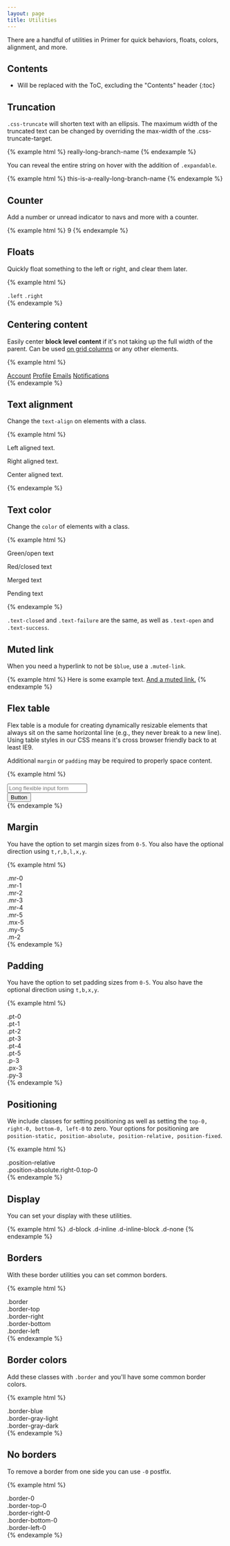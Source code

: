 ```yaml
---
layout: page
title: Utilities
---
```


There are a handful of utilities in Primer for quick behaviors, floats, colors, alignment, and more.

## Contents

* Will be replaced with the ToC, excluding the "Contents" header
{:toc}

## Truncation

`.css-truncate` will shorten text with an ellipsis. The maximum width of the truncated text can be changed by overriding the max-width of the .css-truncate-target.

{% example html %}
<span class="branch-ref css-truncate css-truncate-target">
  really-long-branch-name
</span>
{% endexample %}

You can reveal the entire string on hover with the addition of `.expandable`.

{% example html %}
<span class="css-truncate expandable">
  <span class="branch-ref css-truncate-target">this-is-a-really-long-branch-name</span>
</span>
{% endexample %}

## Counter

Add a number or unread indicator to navs and more with a counter.

{% example html %}
<span class="counter">9</span>
{% endexample %}

## Floats

Quickly float something to the left or right, and clear them later.

{% example html %}
<div class="clearfix">
  <code class="left">.left</code>
  <code class="right">.right</code>
</div>
{% endexample %}

## Centering content

Easily center **block level content** if it's not taking up the full width of the parent. Can be used [on grid columns](/layout/#centered) or any other elements.

{% example html %}
<nav class="menu centered">
  <a class="menu-item selected" href="#">Account</a>
  <a class="menu-item" href="#">Profile</a>
  <a class="menu-item" href="#">Emails</a>
  <a class="menu-item" href="#">Notifications</a>
</nav>
{% endexample %}


## Text alignment

Change the `text-align` on elements with a class.

{% example html %}
<p class="text-left">Left aligned text.</p>
<p class="text-right">Right aligned text.</p>
<p class="text-center">Center aligned text.</p>
{% endexample %}

## Text color

Change the `color` of elements with a class.

{% example html %}
<p class="text-open">Green/open text</p>
<p class="text-closed">Red/closed text</p>
<p class="text-merged">Merged text</p>
<p class="text-pending">Pending text</p>
{% endexample %}

`.text-closed` and `.text-failure` are the same, as well as `.text-open` and `.text-success`.

## Muted link

When you need a hyperlink to not be `$blue`, use a `.muted-link`.

{% example html %}
Here is some example text. <a class="muted-link" href="#">And a muted link.</a>
{% endexample %}

## Flex table

Flex table is a module for creating dynamically resizable elements that always sit on the same horizontal line (e.g., they never break to a new line). Using table styles in our CSS means it's cross browser friendly back to at least IE9.

Additional `margin` or `padding` may be required to properly space content.

{% example html %}
<div class="flex-table">
  <div class="flex-table-item flex-table-item-primary">
    <input class="input-block" type="text" placeholder="Long flexible input form">
  </div>
  <div class="flex-table-item">
    <button class="btn" type="button">Button</button>
  </div>
</div>
{% endexample %}

## Margin

You have the option to set margin sizes from `0-5`. You also have the optional direction using `t,r,b,l,x,y`.

{% example html %}
<div class="d-inline-block border p-2 mr-0">.mr-0</div>
<div class="d-inline-block border p-2 mr-1">.mr-1</div>
<div class="d-inline-block border p-2 mr-2">.mr-2</div>
<div class="d-inline-block border p-2 mr-3">.mr-3</div>
<div class="d-inline-block border p-2 mr-4">.mr-4</div>
<div class="d-inline-block border p-2 mr-5">.mr-5</div>
<div class="d-inline-block border p-2 mx-2">.mx-5</div>
<div class="d-inline-block border p-2 my-2">.my-5</div>
<div class="d-inline-block border p-2 m-2">.m-2</div>
{% endexample %}

## Padding

You have the option to set padding sizes from `0-5`. You also have the optional direction using `t,b,x,y`.

{% example html %}
<div class="d-inline-block border pt-0">.pt-0</div>
<div class="d-inline-block border pt-1">.pt-1</div>
<div class="d-inline-block border pt-2">.pt-2</div>
<div class="d-inline-block border pt-3">.pt-3</div>
<div class="d-inline-block border pt-4">.pt-4</div>
<div class="d-inline-block border pt-5">.pt-5</div>
<div class="d-inline-block border p-3">.p-3</div>
<div class="d-inline-block border px-3">.px-3</div>
<div class="d-inline-block border py-3">.py-3</div>
{% endexample %}

## Positioning

We include classes for setting positioning as well as setting the `top-0, right-0, bottom-0, left-0` to zero. Your options for positioning are `position-static, position-absolute, position-relative, position-fixed`.

{% example html %}
<div class="p-3 border position-relative">
  .position-relative
  <div class="border position-absolute right-0 top-0 p-1">.position-absolute.right-0.top-0</div>
</div>
{% endexample %}

## Display

You can set your display with these utilities.

{% example html %}
<span class="border text-center d-block p-2">.d-block</span>
<span class="border text-center d-inline p-2">.d-inline</span>
<span class="border text-center d-inline-block p-2">.d-inline-block</span>
<span class="border text-center d-none p-2">.d-none</span>
{% endexample %}

## Borders

With these border utilities you can set common borders.

{% example html %}
<div class="border p-3 mb-3">.border</div>
<div class="border-top p-3 mb-3">.border-top</div>
<div class="border-right p-3 mb-3">.border-right</div>
<div class="border-bottom p-3 mb-3">.border-bottom</div>
<div class="border-left p-3 mb-3">.border-left</div>
{% endexample %}

## Border colors

Add these classes with `.border` and you'll have some common border colors.

{% example html %}
<div class="border p-3 mb-3 border-blue">.border-blue</div>
<div class="border p-3 mb-3 border-gray-light">.border-gray-light</div>
<div class="border p-3 mb-3 border-gray-dark">.border-gray-dark</div>
{% endexample %}

## No borders

To remove a border from one side you can use `-0` postfix.

{% example html %}
<div class="border border-0 p-3 mb-3">.border-0</div>
<div class="border border-top-0 p-3 mb-3">.border-top-0</div>
<div class="border border-right-0 p-3 mb-3">.border-right-0</div>
<div class="border border-bottom-0 p-3 mb-3">.border-bottom-0</div>
<div class="border border-left-0 p-3 mb-3">.border-left-0</div>
{% endexample %}
